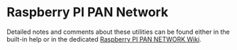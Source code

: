 # Raspberry PI PAN Network
Detailed notes and comments about these utilities can be found either in the built-in help or in the dedicated [Raspberry PI PAN NETWORK Wiki](https://github.com/opustecnica/public/wiki/Raspberry-PI-Bluetooth-PAN-Network).
